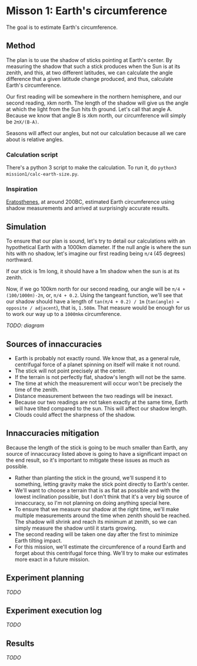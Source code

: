 # Misson 1: Earth's circumference

The goal is to estimate Earth's circumference.

## Method

The plan is to use the shadow of sticks pointing at Earth's center. By measuring the shadow that
such a stick produces when the Sun is at its zenith, and this, at two different latitudes, we can
calculate the angle difference that a given latitude change produced, and thus, calculate Earth's
circumference.

Our first reading will be somewhere in the northern hemisphere, and our second reading, `X`km
north. The length of the shadow will give us the angle at which the light from the Sun hits th
ground. Let's call that angle A. Because we know that angle B is `X`km north, our circumference
will simply be `2πX/(B-A)`.

Seasons will affect our angles, but not our calculation because all we care about is relative
angles.

### Calculation script

There's a python 3 script to make the calculation. To run it, do
`python3 mission1/calc-earth-size.py`.

### Inspiration

[Eratosthenes](https://en.wikipedia.org/wiki/Eratosthenes), at around 200BC, estimated Earth
circumference using shadow measurements and arrived at surprisingly accurate results.

## Simulation

To ensure that our plan is sound, let's try to detail our calculations with an hypothetical
Earth with a 1000km diameter. If the null angle is where the sun hits with no shadow, let's
imagine our first reading being `π/4` (45 degrees) northward.

If our stick is 1m long, it should have a 1m shadow when the sun is at its zenith.

Now, if we go 100km north for our second reading, our angle will be `π/4 + (100/1000π)⋅2π`, or,
`π/4 + 0.2`. Using the tangeant function, we'll see that our shadow should have a length of
`tan(π/4 + 0.2) / 1m` (`tan(angle) = opposite / adjacent`), that is, `1.508m`. That measure
would be enough for us to work our way up to a `1000πkm` circumference.

*TODO: diagram*

## Sources of innaccuracies

* Earth is probably not exactly round. We know that, as a general rule, centrifugal force of a
  planet spinning on itself will make it not round.
* The stick will not point precisely at the center.
* If the terrain is not perfectly flat, shadow's length will not be the same.
* The time at which the measurement will occur won't be precisely the time of the zenith.
* Distance measurement between the two readings will be inexact.
* Because our two readings are not taken exactly at the same time, Earth will have tilted
  compared to the sun. This will affect our shadow length.
* Clouds could affect the sharpness of the shadow.

## Innaccuracies mitigation

Because the length of the stick is going to be much smaller than Earth, any source of innaccuracy
listed above is going to have a significant impact on the end result, so it's important to mitigate
these issues as much as possible.

* Rather than planting the stick in the ground, we'll suspend it to something, letting gravity
  make the stick point directly to Earth's center.
* We'll want to choose a terrain that is as flat as possible and with the lowest inclination
  possible, but I don't think that it's a very big source of innaccuracy, so I'm not planning
  on doing anything special here.
* To ensure that we measure our shadow at the right time, we'll make multiple measurements
  around the time when zenith should be reached. The shadow will shrink and reach its minimum
  at zenith, so we can simply measure the shadow until it starts growing.
* The second reading will be taken one day after the first to minimize Earth tilting impact.
* For this mission, we'll estimate the circumference of a round Earth and forget about this
  centrifugal force thing. We'll try to make our estimates more exact in a future mission.

## Experiment planning

*TODO*

## Experiment execution log

*TODO*

## Results

*TODO*

